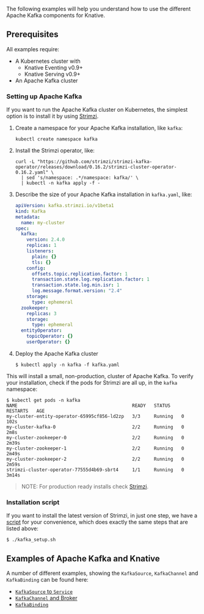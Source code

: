 The following examples will help you understand how to use the different Apache
Kafka components for Knative.

## Prerequisites

All examples require:

- A Kubernetes cluster with
  - Knative Eventing v0.9+
  - Knative Serving v0.9+
- An Apache Kafka cluster

### Setting up Apache Kafka

If you want to run the Apache Kafka cluster on Kubernetes, the simplest option
is to install it by using [Strimzi](https://strimzi.io).

1. Create a namespace for your Apache Kafka installation, like `kafka`:
   ```shell
   kubectl create namespace kafka
   ```
1. Install the Strimzi operator, like:
   ```shell
   curl -L "https://github.com/strimzi/strimzi-kafka-operator/releases/download/0.16.2/strimzi-cluster-operator-0.16.2.yaml" \
     | sed 's/namespace: .*/namespace: kafka/' \
     | kubectl -n kafka apply -f -
   ```
1. Describe the size of your Apache Kafka installation in `kafka.yaml`, like:
   ```yaml
   apiVersion: kafka.strimzi.io/v1beta1
   kind: Kafka
   metadata:
     name: my-cluster
   spec:
     kafka:
       version: 2.4.0
       replicas: 1
       listeners:
         plain: {}
         tls: {}
       config:
         offsets.topic.replication.factor: 1
         transaction.state.log.replication.factor: 1
         transaction.state.log.min.isr: 1
         log.message.format.version: "2.4"
       storage:
         type: ephemeral
     zookeeper:
       replicas: 3
       storage:
         type: ephemeral
     entityOperator:
       topicOperator: {}
       userOperator: {}
   ```
1. Deploy the Apache Kafka cluster
   ```
   $ kubectl apply -n kafka -f kafka.yaml
   ```

This will install a small, non-production, cluster of Apache Kafka. To verify
your installation, check if the pods for Strimzi are all up, in the `kafka`
namespace:

```shell
$ kubectl get pods -n kafka
NAME                                          READY   STATUS    RESTARTS   AGE
my-cluster-entity-operator-65995cf856-ld2zp   3/3     Running   0          102s
my-cluster-kafka-0                            2/2     Running   0          2m8s
my-cluster-zookeeper-0                        2/2     Running   0          2m39s
my-cluster-zookeeper-1                        2/2     Running   0          2m49s
my-cluster-zookeeper-2                        2/2     Running   0          2m59s
strimzi-cluster-operator-77555d4b69-sbrt4     1/1     Running   0          3m14s
```

> NOTE: For production ready installs check [Strimzi](https://strimzi.io).

### Installation script

If you want to install the latest version of Strimzi, in just one step, we have
a [script](./kafka_setup.sh) for your convenience, which does exactly the same
steps that are listed above:

```shell
$ ./kafka_setup.sh
```

## Examples of Apache Kafka and Knative

A number of different examples, showing the `KafkaSource`, `KafkaChannel` and
`KafkaBinding` can be found here:

- [`KafkaSource` to `Service`](./source/README.md)
- [`KafkaChannel` and Broker](./channel/README.md)
- [`KafkaBinding`](./binding/README.md)
